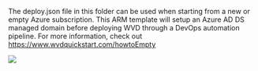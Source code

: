 The deploy.json file in this folder can be used when starting from a new or empty Azure subscription. This ARM template will setup an Azure AD DS managed domain before deploying WVD through a DevOps automation pipeline. For more information, check out https://www.wvdquickstart.com/howtoEmpty

<a href="https://portal.azure.com/#create/Microsoft.Template/uri/https:%2F%2Fraw.githubusercontent.com%2Fstgeorgi%2Fwvdquickstart%2Fmaster%2FNewSubAADDSSetup%2Fdeploy.json" target="_blank">
    <img src="https://aka.ms/deploytoazurebutton"/>
</a><br>

